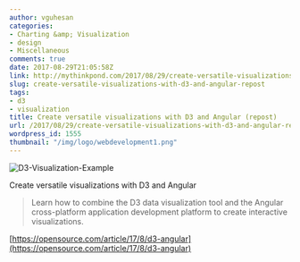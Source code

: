 ```yaml
---
author: vguhesan
categories:
- Charting &amp; Visualization
- design
- Miscellaneous
comments: true
date: 2017-08-29T21:05:58Z
link: http://mythinkpond.com/2017/08/29/create-versatile-visualizations-with-d3-and-angular-repost/
slug: create-versatile-visualizations-with-d3-and-angular-repost
tags:
- d3
- visualization
title: Create versatile visualizations with D3 and Angular (repost) 
url: /2017/08/29/create-versatile-visualizations-with-d3-and-angular-repost/
wordpress_id: 1555
thumbnail: "/img/logo/webdevelopment1.png"
---
```


![D3-Visualization-Example](/img/2017/08/d3-visualization-example.jpg)

Create versatile visualizations with D3 and Angular


<blockquote>Learn how to combine the D3 data visualization tool and the Angular cross-platform application development platform to create interactive visualizations.</blockquote>


[https://opensource.com/article/17/8/d3-angular](https://opensource.com/article/17/8/d3-angular)
